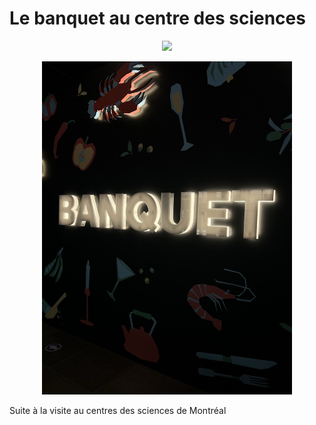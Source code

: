 # Le banquet au centre des sciences

<p align="center">
  <img src="/centre_des_sciences/medias/centre_des_sciences_exterieur.jpg width="400">
</p>









<p align="center">
  <img src="/centre_des_sciences/medias/logo_banquet_sombre_01.jpg" width="400">
</p>
Suite à la visite au centres des sciences de Montréal

